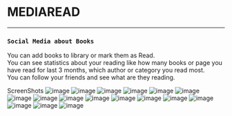 # MEDIAREAD
--------------------------------
### `Social Media about Books`

You can add books to library or mark them as Read.  
You can see statistics about your reading like how many books or page you have read for last 3 months, which author or category you read most.  
You can follow your friends and see what are they reading.

ScreenShots
![image](https://user-images.githubusercontent.com/32177766/109316693-ef2d9b80-785c-11eb-8230-4ee8b44ad7ee.png)
![image](https://user-images.githubusercontent.com/32177766/109316715-f48ae600-785c-11eb-8d8f-6dd6c676d56b.png)
![image](https://user-images.githubusercontent.com/32177766/109317315-a32f2680-785d-11eb-84b6-2864d70c0068.png)
![image](https://user-images.githubusercontent.com/32177766/109316823-0ec4c400-785d-11eb-8b90-54db6a9c9a92.png)
![image](https://user-images.githubusercontent.com/32177766/109316849-16846880-785d-11eb-8534-4cee77caa3a9.png)
![image](https://user-images.githubusercontent.com/32177766/109316871-1be1b300-785d-11eb-8a04-390c23ecd1b0.png)
![image](https://user-images.githubusercontent.com/32177766/109316886-1edca380-785d-11eb-9076-49efca7618ea.png)
![image](https://user-images.githubusercontent.com/32177766/109316922-27cd7500-785d-11eb-83d4-445a52ede118.png)
![image](https://user-images.githubusercontent.com/32177766/109317039-521f3280-785d-11eb-9538-64dd11ed1e29.png)
![image](https://user-images.githubusercontent.com/32177766/109317058-59ded700-785d-11eb-9902-7a8d61fcad86.png)
![image](https://user-images.githubusercontent.com/32177766/109317123-6e22d400-785d-11eb-8fcc-d754a58e5b03.png)
![image](https://user-images.githubusercontent.com/32177766/109317133-724ef180-785d-11eb-9986-90c98572a6ff.png)
![image](https://user-images.githubusercontent.com/32177766/109317150-77ac3c00-785d-11eb-92dd-faf0f6289b4a.png)
![image](https://user-images.githubusercontent.com/32177766/109317154-7975ff80-785d-11eb-85e4-8e7db0aafe62.png)
![image](https://user-images.githubusercontent.com/32177766/109317231-8e529300-785d-11eb-9ff1-56a69742f1c9.png)
![image](https://user-images.githubusercontent.com/32177766/109317347-ac1ff800-785d-11eb-9b6a-f2bf32be508a.png)
![image](https://user-images.githubusercontent.com/32177766/109317420-bfcb5e80-785d-11eb-90d8-108effd9e887.png)

